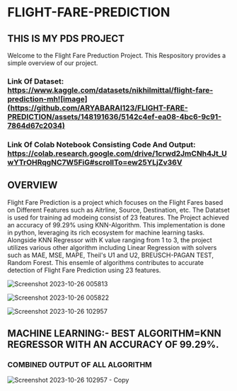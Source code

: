 # FLIGHT-FARE-PREDICTION
## THIS IS MY PDS PROJECT
Welcome to the Flight Fare Preduction Project.
This Respository provides a simple overview of our project.


### Link Of Dataset: https://www.kaggle.com/datasets/nikhilmittal/flight-fare-prediction-mh![image](https://github.com/ARYABARAI123/FLIGHT-FARE-PREDICTION/assets/148191636/5142c4ef-ea08-4bc6-9c91-7864d67c2034)


### Link Of Colab Notebook Consisting Code And Output: https://colab.research.google.com/drive/1crwd2JmCNh4Jt_UwYTrOHRqgNC7W5FiG#scrollTo=ew25YLjZv36V


## OVERVIEW 
Flight Fare Prediction is a project which focuses on the Flight Fares based on Different Features such as Aitrline, Source, Destination, etc. The Datatset is used for training ad modeing consist of 23 features.
The Project achieved an accuracy of 99.29% using KNN-Algorithm. This implementation is done in python, leveraging its rich ecosystem for machine learning tasks. Alongside KNN Regressor with K value ranging from 1 to 3, the project utilizes various other algorithm including Linear Regression with solvers such as MAE, MSE, MAPE, Theil's U1 and U2, BREUSCH-PAGAN TEST, Random Forest. This ensemle of algorithms contributes to accurate detection of Flight Fare Prediction using 23 features.



![Screenshot 2023-10-26 005813](https://github.com/ARYABARAI123/FLIGHT-FARE-PREDICTION/assets/148191636/1876d3a3-b469-4ed6-9433-4d04b183fb9d)

![Screenshot 2023-10-26 005822](https://github.com/ARYABARAI123/FLIGHT-FARE-PREDICTION/assets/148191636/545b9e4d-3b5c-4452-bd1f-64a058384440)


![Screenshot 2023-10-26 102957](https://github.com/ARYABARAI123/FLIGHT-FARE-PREDICTION/assets/148191636/1f7e3f0b-5163-4f1f-a5ac-562ff86be9df)


## MACHINE LEARNING:- BEST ALGORITHM=KNN REGRESSOR WITH AN ACCURACY OF 99.29%.

### COMBINED OUTPUT OF ALL ALGORITHM
![Screenshot 2023-10-26 102957 - Copy](https://github.com/ARYABARAI123/FLIGHT-FARE-PREDICTION/assets/148191636/932a4789-c1e6-4d8f-a2ee-32e34a181541)





